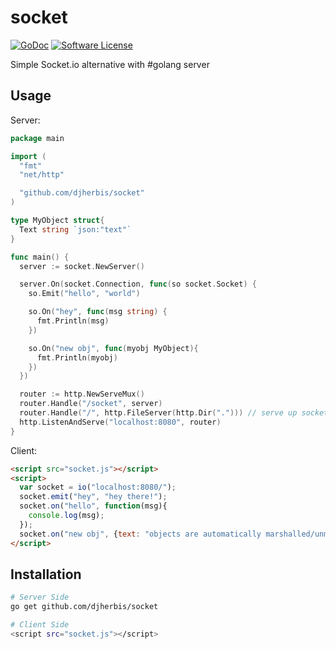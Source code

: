 socket 
==========

[![GoDoc](https://godoc.org/github.com/djherbis/socket?status.svg)](https://godoc.org/github.com/djherbis/socket)
[![Software License](https://img.shields.io/badge/license-MIT-brightgreen.svg)](LICENSE.txt)

Simple Socket.io alternative with #golang server

Usage
------------

Server:

```go
package main

import (
  "fmt"
  "net/http"

  "github.com/djherbis/socket"
)

type MyObject struct{
  Text string `json:"text"`
}

func main() {
  server := socket.NewServer()

  server.On(socket.Connection, func(so socket.Socket) {
    so.Emit("hello", "world")

    so.On("hey", func(msg string) {
      fmt.Println(msg)
    })

    so.On("new obj", func(myobj MyObject){
      fmt.Println(myobj)
    })
  })

  router := http.NewServeMux()
  router.Handle("/socket", server)
  router.Handle("/", http.FileServer(http.Dir("."))) // serve up socket.js
  http.ListenAndServe("localhost:8080", router)
}
```

Client:

```html
<script src="socket.js"></script>
<script>
  var socket = io("localhost:8080/");
  socket.emit("hey", "hey there!");
  socket.on("hello", function(msg){
    console.log(msg);
  });
  socket.on("new obj", {text: "objects are automatically marshalled/unmarshalled"});
</script>
```

Installation
------------
```sh
# Server Side
go get github.com/djherbis/socket

# Client Side
<script src="socket.js"></script>
```
